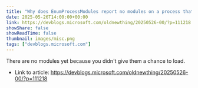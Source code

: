 ```yaml
---
title: "Why does Enum­Process­Modules report no modules on a process that was created suspended?"
date: 2025-05-26T14:00:00+00:00
link: https://devblogs.microsoft.com/oldnewthing/20250526-00/?p=111218
showShare: false
showReadTime: false
thumbnail: images/misc.png
tags: ["devblogs.microsoft.com"]
---
```

There are no modules yet because you didn't give them a chance to load.

- Link to article: https://devblogs.microsoft.com/oldnewthing/20250526-00/?p=111218
